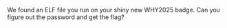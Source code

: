 We found an ELF file you run on your shiny new WHY2025 badge. Can you figure out the password and get the flag?
